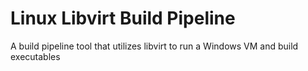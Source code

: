 # Linux Libvirt Build Pipeline
A build pipeline tool that utilizes libvirt to run a Windows VM and build executables
